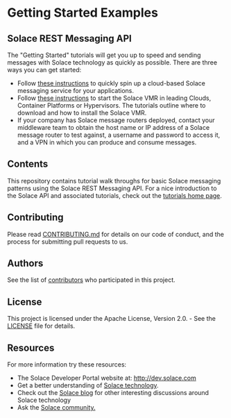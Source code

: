# Getting Started Examples
## Solace REST Messaging API

The "Getting Started" tutorials will get you up to speed and sending messages with Solace technology as quickly as possible. There are three ways you can get started:

- Follow [these instructions](https://cloud.solace.com/learn/group_getting_started/ggs_signup.html) to quickly spin up a cloud-based Solace messaging service for your applications.
- Follow [these instructions](https://docs.solace.com/Solace-SW-Broker-Set-Up/Setting-Up-SW-Brokers.htm) to start the Solace VMR in leading Clouds, Container Platforms or Hypervisors. The tutorials outline where to download and how to install the Solace VMR.
- If your company has Solace message routers deployed, contact your middleware team to obtain the host name or IP address of a Solace message router to test against, a username and password to access it, and a VPN in which you can produce and consume messages.

## Contents

This repository contains tutorial walk throughs for basic Solace messaging patterns using the Solace REST Messaging API. For a nice introduction to the Solace API and associated tutorials, check out the [tutorials home page](https://dev.solace.com/samples/solace-samples-rest-messaging/).

## Contributing

Please read [CONTRIBUTING.md](CONTRIBUTING.md) for details on our code of conduct, and the process for submitting pull requests to us.

## Authors

See the list of [contributors](https://github.com/SolaceSamples/solace-samples-rest-messaging/contributors) who participated in this project.

## License

This project is licensed under the Apache License, Version 2.0. - See the [LICENSE](LICENSE) file for details.

## Resources

For more information try these resources:

- The Solace Developer Portal website at: http://dev.solace.com
- Get a better understanding of [Solace technology](https://solace.com/products/tech/).
- Check out the [Solace blog](http://dev.solace.com/blog/) for other interesting discussions around Solace technology
- Ask the [Solace community.](https://solace.com/support/)
